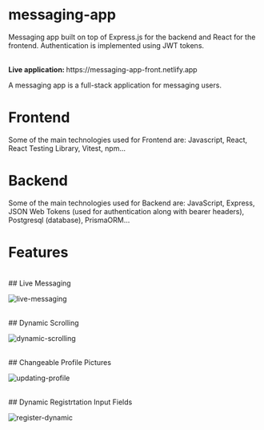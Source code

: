 # messaging-app
Messaging app built on top of Express.js for the backend and React for the frontend. Authentication is implemented using JWT tokens.

<br>
<strong>Live application: </strong> https://messaging-app-front.netlify.app
<br>

A messaging app is a full-stack application for messaging users. 

# Frontend
Some of the main technologies used for Frontend are: Javascript, React, React Testing Library, Vitest, npm...


# Backend
Some of the main technologies used for Backend are: JavaScript, Express, JSON Web Tokens (used for authentication along with bearer headers), Postgresql (database), PrismaORM...  

# Features
<br>
## Live Messaging

![live-messaging](https://github.com/user-attachments/assets/d107039f-8ade-40d6-a771-90987c30ee1d)

<br>
## Dynamic Scrolling

![dynamic-scrolling](https://github.com/user-attachments/assets/375549d4-025a-45ee-a9f6-68d54c96f03d)

<br>
## Changeable Profile Pictures

![updating-profile](https://github.com/user-attachments/assets/104ba8e7-abf8-488f-af5c-76a8e5b96df7)

<br>
## Dynamic Registrtation Input Fields

![register-dynamic](https://github.com/user-attachments/assets/48e18fb3-8100-4bd8-a239-76239f7493e7)


